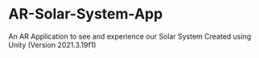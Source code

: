 # AR-Solar-System-App
An AR Application to see and experience our Solar System
Created using Unity (Version 2021.3.19f1)
